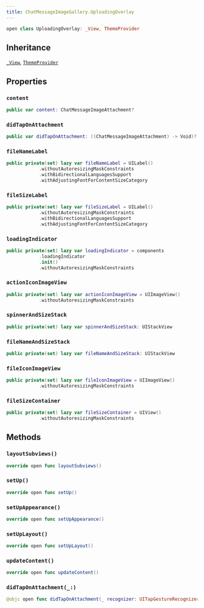 ```yaml
---
title: ChatMessageImageGallery.UploadingOverlay
---
```


``` swift
open class UploadingOverlay: _View, ThemeProvider 
```

## Inheritance

[`_View`](../../../common-views/_view), [`ThemeProvider`](../../../utils/theme-provider)

## Properties

### `content`

``` swift
public var content: ChatMessageImageAttachment? 
```

### `didTapOnAttachment`

``` swift
public var didTapOnAttachment: ((ChatMessageImageAttachment) -> Void)?
```

### `fileNameLabel`

``` swift
public private(set) lazy var fileNameLabel = UILabel()
            .withoutAutoresizingMaskConstraints
            .withBidirectionalLanguagesSupport
            .withAdjustingFontForContentSizeCategory
```

### `fileSizeLabel`

``` swift
public private(set) lazy var fileSizeLabel = UILabel()
            .withoutAutoresizingMaskConstraints
            .withBidirectionalLanguagesSupport
            .withAdjustingFontForContentSizeCategory
```

### `loadingIndicator`

``` swift
public private(set) lazy var loadingIndicator = components
            .loadingIndicator
            .init()
            .withoutAutoresizingMaskConstraints
```

### `actionIconImageView`

``` swift
public private(set) lazy var actionIconImageView = UIImageView()
            .withoutAutoresizingMaskConstraints
```

### `spinnerAndSizeStack`

``` swift
public private(set) lazy var spinnerAndSizeStack: UIStackView 
```

### `fileNameAndSizeStack`

``` swift
public private(set) lazy var fileNameAndSizeStack: UIStackView 
```

### `fileIconImageView`

``` swift
public private(set) lazy var fileIconImageView = UIImageView()
            .withoutAutoresizingMaskConstraints
```

### `fileSizeContainer`

``` swift
public private(set) lazy var fileSizeContainer = UIView()
            .withoutAutoresizingMaskConstraints
```

## Methods

### `layoutSubviews()`

``` swift
override open func layoutSubviews() 
```

### `setUp()`

``` swift
override open func setUp() 
```

### `setUpAppearance()`

``` swift
override open func setUpAppearance() 
```

### `setUpLayout()`

``` swift
override open func setUpLayout() 
```

### `updateContent()`

``` swift
override open func updateContent() 
```

### `didTapOnAttachment(_:)`

``` swift
@objc open func didTapOnAttachment(_ recognizer: UITapGestureRecognizer) 
```

